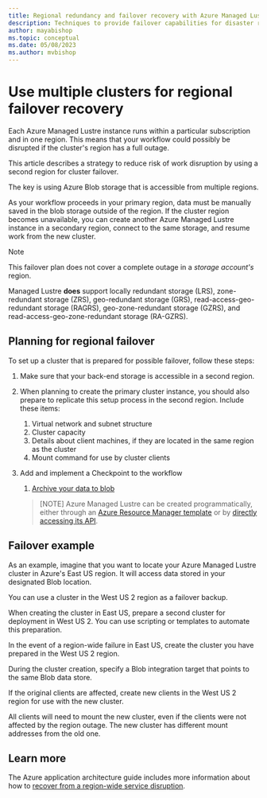 ```yaml
---
title: Regional redundancy and failover recovery with Azure Managed Lustre
description: Techniques to provide failover capabilities for disaster recovery with Azure Managed Lustre 
author: mayabishop
ms.topic: conceptual
ms.date: 05/08/2023
ms.author: mvbishop
---
```


# Use multiple clusters for regional failover recovery

Each Azure Managed Lustre instance runs within a particular subscription and in one region. This means that your workflow could possibly be disrupted if the cluster's region has a full outage.

This article describes a strategy to reduce risk of work disruption by using a second region for cluster failover.

The key is using Azure Blob storage that is accessible from multiple regions.

As your workflow proceeds in your primary region, data must be manually saved in the blob storage outside of the region. If the cluster region becomes unavailable, you can create another Azure Managed Lustre instance in a secondary region, connect to the same storage, and resume work from the new cluster.

> [!NOTE]
> This failover plan does not cover a complete outage in a *storage account's* region. 
>
> Managed Lustre **does** support locally redundant storage (LRS), zone-redundant storage (ZRS), geo-redundant storage (GRS), read-access-geo-redundant storage (RAGRS), geo-zone-redundant storage (GZRS), and read-access-geo-zone-redundant storage (RA-GZRS).


## Planning for regional failover

To set up a cluster that is prepared for possible failover, follow these steps:

1. Make sure that your back-end storage is accessible in a second region.
1. When planning to create the primary cluster instance, you should also prepare to replicate this setup process in the second region. Include these items:

   1. Virtual network and subnet structure
   1. Cluster capacity
   1. Details about client machines, if they are located in the same region as the cluster
   1. Mount command for use by cluster clients
1. Add and implement a Checkpoint to the workflow
   1. [Archive your data to blob](https://learn.microsoft.com/en-us/previous-versions/windows/it-pro/windows-server-2012-R2-and-2012/jj574114(v=ws.11))

   > [NOTE]
   > Azure Managed Lustre can be created programmatically, either through an [Azure Resource Manager template](../azure-resource-manager/templates/overview.md) or by [directly accessing its API](create-file-system-resource-manager.md). 

## Failover example

As an example, imagine that you want to locate your Azure Managed Lustre cluster in Azure's East US region. It will access data stored in your designated Blob location.

You can use a cluster in the West US 2 region as a failover backup.

When creating the cluster in East US, prepare a second cluster for deployment in West US 2. You can use scripting or templates to automate this preparation.

In the event of a region-wide failure in East US, create the cluster you have prepared in the West US 2 region.

During the cluster creation, specify a Blob integration target that points to the same Blob data store.

If the original clients are affected, create new clients in the West US 2 region for use with the new cluster.

All clients will need to mount the new cluster, even if the clients were not affected by the region outage. The new cluster has different mount addresses from the old one.

## Learn more

The Azure application architecture guide includes more information about how to [recover from a region-wide service disruption](/azure/architecture/resiliency/recovery-loss-azure-region).